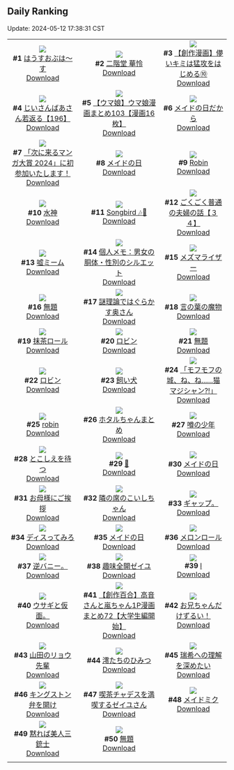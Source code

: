 ## Daily Ranking
Update: 2024-05-12 17:38:31 CST

|      |      |      |
| :----: | :----: | :----: |
| ![](https://i.pixiv.re/c/240x480/img-master/img/2024/05/10/00/00/19/118585061_p0_master1200.jpg)<br>**#1** [はうすおぶは～す](https://www.pixiv.net/artworks/118585061)<br>[Download](https://i.pixiv.re/img-original/img/2024/05/10/00/00/19/118585061_p0.jpg) | ![](https://i.pixiv.re/c/240x480/img-master/img/2024/05/10/00/02/18/118585385_p0_master1200.jpg)<br>**#2** [二階堂 華怜](https://www.pixiv.net/artworks/118585385)<br>[Download](https://i.pixiv.re/img-original/img/2024/05/10/00/02/18/118585385_p0.jpg) | ![](https://i.pixiv.re/c/240x480/img-master/img/2024/05/10/00/11/22/118585778_p0_master1200.jpg)<br>**#3** [【創作漫画】儚いキミは猛攻をはじめる⑩](https://www.pixiv.net/artworks/118585778)<br>[Download](https://i.pixiv.re/img-original/img/2024/05/10/00/11/22/118585778_p0.jpg) |
| ![](https://i.pixiv.re/c/240x480/img-master/img/2024/05/11/10/47/50/118623168_p0_master1200.jpg)<br>**#4** [じいさんばあさん若返る【196】](https://www.pixiv.net/artworks/118623168)<br>[Download](https://i.pixiv.re/img-original/img/2024/05/11/10/47/50/118623168_p0.png) | ![](https://i.pixiv.re/c/240x480/img-master/img/2024/05/10/00/01/52/118585345_p0_master1200.jpg)<br>**#5** [【ウマ娘】ウマ娘漫画まとめ103【漫画16枚】](https://www.pixiv.net/artworks/118585345)<br>[Download](https://i.pixiv.re/img-original/img/2024/05/10/00/01/52/118585345_p0.jpg) | ![](https://i.pixiv.re/c/240x480/img-master/img/2024/05/11/23/46/03/118643408_p0_master1200.jpg)<br>**#6** [メイドの日だから](https://www.pixiv.net/artworks/118643408)<br>[Download](https://i.pixiv.re/img-original/img/2024/05/11/23/46/03/118643408_p0.jpg) |
| ![](https://i.pixiv.re/c/240x480/img-master/img/2024/05/10/12/52/28/118596390_p0_master1200.jpg)<br>**#7** [「次に来るマンガ大賞 2024」に初参加いたします！](https://www.pixiv.net/artworks/118596390)<br>[Download](https://i.pixiv.re/img-original/img/2024/05/10/12/52/28/118596390_p0.png) | ![](https://i.pixiv.re/c/240x480/img-master/img/2024/05/10/17/48/46/118601031_p0_master1200.jpg)<br>**#8** [メイドの日](https://www.pixiv.net/artworks/118601031)<br>[Download](https://i.pixiv.re/img-original/img/2024/05/10/17/48/46/118601031_p0.jpg) | ![](https://i.pixiv.re/c/240x480/img-master/img/2024/05/10/00/34/37/118586589_p0_master1200.jpg)<br>**#9** [Robin](https://www.pixiv.net/artworks/118586589)<br>[Download](https://i.pixiv.re/img-original/img/2024/05/10/00/34/37/118586589_p0.jpg) |
| ![](https://i.pixiv.re/c/240x480/img-master/img/2024/05/10/00/13/19/118585842_p0_master1200.jpg)<br>**#10** [水神](https://www.pixiv.net/artworks/118585842)<br>[Download](https://i.pixiv.re/img-original/img/2024/05/10/00/13/19/118585842_p0.jpg) | ![](https://i.pixiv.re/c/240x480/img-master/img/2024/05/10/14/44/02/118597940_p0_master1200.jpg)<br>**#11** [Songbird 🎶🎤](https://www.pixiv.net/artworks/118597940)<br>[Download](https://i.pixiv.re/img-original/img/2024/05/10/14/44/02/118597940_p0.jpg) | ![](https://i.pixiv.re/c/240x480/img-master/img/2024/05/10/17/00/09/118600083_p0_master1200.jpg)<br>**#12** [ごくごく普通の夫婦の話【３４】](https://www.pixiv.net/artworks/118600083)<br>[Download](https://i.pixiv.re/img-original/img/2024/05/10/17/00/09/118600083_p0.jpg) |
| ![](https://i.pixiv.re/c/240x480/img-master/img/2024/05/11/17/18/00/118631309_p0_master1200.jpg)<br>**#13** [嘘ミーム](https://www.pixiv.net/artworks/118631309)<br>[Download](https://i.pixiv.re/img-original/img/2024/05/11/17/18/00/118631309_p0.jpg) | ![](https://i.pixiv.re/c/240x480/img-master/img/2024/05/11/06/00/11/118619154_p0_master1200.jpg)<br>**#14** [個人メモ：男女の胴体・性別のシルエット](https://www.pixiv.net/artworks/118619154)<br>[Download](https://i.pixiv.re/img-original/img/2024/05/11/06/00/11/118619154_p0.jpg) | ![](https://i.pixiv.re/c/240x480/img-master/img/2024/05/10/21/57/00/118608281_p0_master1200.jpg)<br>**#15** [メズマライザー](https://www.pixiv.net/artworks/118608281)<br>[Download](https://i.pixiv.re/img-original/img/2024/05/10/21/57/00/118608281_p0.jpg) |
| ![](https://i.pixiv.re/c/240x480/img-master/img/2024/05/11/01/22/09/118615376_p0_master1200.jpg)<br>**#16** [無題](https://www.pixiv.net/artworks/118615376)<br>[Download](https://i.pixiv.re/img-original/img/2024/05/11/01/22/09/118615376_p0.jpg) | ![](https://i.pixiv.re/c/240x480/img-master/img/2024/05/10/00/03/22/118585470_p0_master1200.jpg)<br>**#17** [謎理論ではぐらかす奥さん](https://www.pixiv.net/artworks/118585470)<br>[Download](https://i.pixiv.re/img-original/img/2024/05/10/00/03/22/118585470_p0.jpg) | ![](https://i.pixiv.re/c/240x480/img-master/img/2024/05/11/15/54/16/118629368_p0_master1200.jpg)<br>**#18** [言の葉の魔物](https://www.pixiv.net/artworks/118629368)<br>[Download](https://i.pixiv.re/img-original/img/2024/05/11/15/54/16/118629368_p0.png) |
| ![](https://i.pixiv.re/c/240x480/img-master/img/2024/05/10/20/30/01/118605371_p0_master1200.jpg)<br>**#19** [抹茶ロール](https://www.pixiv.net/artworks/118605371)<br>[Download](https://i.pixiv.re/img-original/img/2024/05/10/20/30/01/118605371_p0.png) | ![](https://i.pixiv.re/c/240x480/img-master/img/2024/05/11/15/21/11/118628704_p0_master1200.jpg)<br>**#20** [ロビン](https://www.pixiv.net/artworks/118628704)<br>[Download](https://i.pixiv.re/img-original/img/2024/05/11/15/21/11/118628704_p0.jpg) | ![](https://i.pixiv.re/c/240x480/img-master/img/2024/05/11/17/16/29/118631263_p0_master1200.jpg)<br>**#21** [無題](https://www.pixiv.net/artworks/118631263)<br>[Download](https://i.pixiv.re/img-original/img/2024/05/11/17/16/29/118631263_p0.png) |
| ![](https://i.pixiv.re/c/240x480/img-master/img/2024/05/11/00/08/44/118613272_p0_master1200.jpg)<br>**#22** [ロビン](https://www.pixiv.net/artworks/118613272)<br>[Download](https://i.pixiv.re/img-original/img/2024/05/11/00/08/44/118613272_p0.png) | ![](https://i.pixiv.re/c/240x480/img-master/img/2024/05/10/00/37/14/118586675_p0_master1200.jpg)<br>**#23** [飼い犬](https://www.pixiv.net/artworks/118586675)<br>[Download](https://i.pixiv.re/img-original/img/2024/05/10/00/37/14/118586675_p0.png) | ![](https://i.pixiv.re/c/240x480/img-master/img/2024/05/10/03/09/34/118589602_p0_master1200.jpg)<br>**#24** [「モフモフの城、ね、ね...…猫マジシャン⁈」](https://www.pixiv.net/artworks/118589602)<br>[Download](https://i.pixiv.re/img-original/img/2024/05/10/03/09/34/118589602_p0.png) |
| ![](https://i.pixiv.re/c/240x480/img-master/img/2024/05/10/18/48/22/118602471_p0_master1200.jpg)<br>**#25** [robin](https://www.pixiv.net/artworks/118602471)<br>[Download](https://i.pixiv.re/img-original/img/2024/05/10/18/48/22/118602471_p0.jpg) | ![](https://i.pixiv.re/c/240x480/img-master/img/2024/05/10/12/05/26/118595541_p0_master1200.jpg)<br>**#26** [ホタルちゃんまとめ](https://www.pixiv.net/artworks/118595541)<br>[Download](https://i.pixiv.re/img-original/img/2024/05/10/12/05/26/118595541_p0.png) | ![](https://i.pixiv.re/c/240x480/img-master/img/2024/05/11/20/41/53/118637096_p0_master1200.jpg)<br>**#27** [噂の少年](https://www.pixiv.net/artworks/118637096)<br>[Download](https://i.pixiv.re/img-original/img/2024/05/11/20/41/53/118637096_p0.jpg) |
| ![](https://i.pixiv.re/c/240x480/img-master/img/2024/05/11/00/00/05/118612611_p0_master1200.jpg)<br>**#28** [とこしえを待つ](https://www.pixiv.net/artworks/118612611)<br>[Download](https://i.pixiv.re/img-original/img/2024/05/11/00/00/05/118612611_p0.jpg) | ![](https://i.pixiv.re/c/240x480/img-master/img/2024/05/10/00/00/25/118585096_p0_master1200.jpg)<br>**#29** [💙](https://www.pixiv.net/artworks/118585096)<br>[Download](https://i.pixiv.re/img-original/img/2024/05/10/00/00/25/118585096_p0.png) | ![](https://i.pixiv.re/c/240x480/img-master/img/2024/05/10/17/12/06/118600333_p0_master1200.jpg)<br>**#30** [メイドの日](https://www.pixiv.net/artworks/118600333)<br>[Download](https://i.pixiv.re/img-original/img/2024/05/10/17/12/06/118600333_p0.jpg) |
| ![](https://i.pixiv.re/c/240x480/img-master/img/2024/05/11/01/11/16/118612625_p0_master1200.jpg)<br>**#31** [お母様にご挨拶](https://www.pixiv.net/artworks/118612625)<br>[Download](https://i.pixiv.re/img-original/img/2024/05/11/01/11/16/118612625_p0.jpg) | ![](https://i.pixiv.re/c/240x480/img-master/img/2024/05/10/00/14/40/118585882_p0_master1200.jpg)<br>**#32** [隣の席のこいしちゃん](https://www.pixiv.net/artworks/118585882)<br>[Download](https://i.pixiv.re/img-original/img/2024/05/10/00/14/40/118585882_p0.png) | ![](https://i.pixiv.re/c/240x480/img-master/img/2024/05/10/17/35/30/118600778_p0_master1200.jpg)<br>**#33** [ギャップ。](https://www.pixiv.net/artworks/118600778)<br>[Download](https://i.pixiv.re/img-original/img/2024/05/10/17/35/30/118600778_p0.jpg) |
| ![](https://i.pixiv.re/c/240x480/img-master/img/2024/05/11/13/57/52/118626952_p0_master1200.jpg)<br>**#34** [ディスってみろ](https://www.pixiv.net/artworks/118626952)<br>[Download](https://i.pixiv.re/img-original/img/2024/05/11/13/57/52/118626952_p0.jpg) | ![](https://i.pixiv.re/c/240x480/img-master/img/2024/05/10/17/54/24/118601135_p0_master1200.jpg)<br>**#35** [メイドの日](https://www.pixiv.net/artworks/118601135)<br>[Download](https://i.pixiv.re/img-original/img/2024/05/10/17/54/24/118601135_p0.jpg) | ![](https://i.pixiv.re/c/240x480/img-master/img/2024/05/11/20/30/04/118636743_p0_master1200.jpg)<br>**#36** [メロンロール](https://www.pixiv.net/artworks/118636743)<br>[Download](https://i.pixiv.re/img-original/img/2024/05/11/20/30/04/118636743_p0.png) |
| ![](https://i.pixiv.re/c/240x480/img-master/img/2024/05/11/08/51/29/118621199_p0_master1200.jpg)<br>**#37** [逆バニー。](https://www.pixiv.net/artworks/118621199)<br>[Download](https://i.pixiv.re/img-original/img/2024/05/11/08/51/29/118621199_p0.jpg) | ![](https://i.pixiv.re/c/240x480/img-master/img/2024/05/11/13/57/21/118626945_p0_master1200.jpg)<br>**#38** [趣味全開ゼイユ](https://www.pixiv.net/artworks/118626945)<br>[Download](https://i.pixiv.re/img-original/img/2024/05/11/13/57/21/118626945_p0.jpg) | ![](https://i.pixiv.re/c/240x480/img-master/img/2024/05/11/01/01/23/118614861_p0_master1200.jpg)<br>**#39** [Ⅰ](https://www.pixiv.net/artworks/118614861)<br>[Download](https://i.pixiv.re/img-original/img/2024/05/11/01/01/23/118614861_p0.jpg) |
| ![](https://i.pixiv.re/c/240x480/img-master/img/2024/05/10/06/31/01/118591556_p0_master1200.jpg)<br>**#40** [ウサギと仮面。](https://www.pixiv.net/artworks/118591556)<br>[Download](https://i.pixiv.re/img-original/img/2024/05/10/06/31/01/118591556_p0.jpg) | ![](https://i.pixiv.re/c/240x480/img-master/img/2024/05/11/00/02/05/118612959_p0_master1200.jpg)<br>**#41** [【創作百合】高音さんと嵐ちゃん1P漫画まとめ72【大学生編開始】](https://www.pixiv.net/artworks/118612959)<br>[Download](https://i.pixiv.re/img-original/img/2024/05/11/00/02/05/118612959_p0.jpg) | ![](https://i.pixiv.re/c/240x480/img-master/img/2024/05/10/18/50/08/118602513_p0_master1200.jpg)<br>**#42** [お兄ちゃんだけずるい！](https://www.pixiv.net/artworks/118602513)<br>[Download](https://i.pixiv.re/img-original/img/2024/05/10/18/50/08/118602513_p0.jpg) |
| ![](https://i.pixiv.re/c/240x480/img-master/img/2024/05/10/17/18/40/118600459_p0_master1200.jpg)<br>**#43** [山田のリョウ先輩](https://www.pixiv.net/artworks/118600459)<br>[Download](https://i.pixiv.re/img-original/img/2024/05/10/17/18/40/118600459_p0.png) | ![](https://i.pixiv.re/c/240x480/img-master/img/2024/05/11/00/00/28/118612728_p0_master1200.jpg)<br>**#44** [澪たちのひみつ](https://www.pixiv.net/artworks/118612728)<br>[Download](https://i.pixiv.re/img-original/img/2024/05/11/00/00/28/118612728_p0.jpg) | ![](https://i.pixiv.re/c/240x480/img-master/img/2024/05/10/18/04/44/118601472_p0_master1200.jpg)<br>**#45** [瑞希への理解を深めたい](https://www.pixiv.net/artworks/118601472)<br>[Download](https://i.pixiv.re/img-original/img/2024/05/10/18/04/44/118601472_p0.png) |
| ![](https://i.pixiv.re/c/240x480/img-master/img/2024/05/10/07/06/02/118591960_p0_master1200.jpg)<br>**#46** [キングストン弁を開け](https://www.pixiv.net/artworks/118591960)<br>[Download](https://i.pixiv.re/img-original/img/2024/05/10/07/06/02/118591960_p0.jpg) | ![](https://i.pixiv.re/c/240x480/img-master/img/2024/05/11/01/16/22/118615228_p0_master1200.jpg)<br>**#47** [喫茶チャデスを満喫するゼイユさん](https://www.pixiv.net/artworks/118615228)<br>[Download](https://i.pixiv.re/img-original/img/2024/05/11/01/16/22/118615228_p0.jpg) | ![](https://i.pixiv.re/c/240x480/img-master/img/2024/05/10/19/30/01/118603576_p0_master1200.jpg)<br>**#48** [メイドミク](https://www.pixiv.net/artworks/118603576)<br>[Download](https://i.pixiv.re/img-original/img/2024/05/10/19/30/01/118603576_p0.jpg) |
| ![](https://i.pixiv.re/c/240x480/img-master/img/2024/05/10/20/11/33/118604872_p0_master1200.jpg)<br>**#49** [黙れば美人三銃士](https://www.pixiv.net/artworks/118604872)<br>[Download](https://i.pixiv.re/img-original/img/2024/05/10/20/11/33/118604872_p0.jpg) | ![](https://i.pixiv.re/c/240x480/img-master/img/2024/05/11/17/59/56/118632367_p0_master1200.jpg)<br>**#50** [無題](https://www.pixiv.net/artworks/118632367)<br>[Download](https://i.pixiv.re/img-original/img/2024/05/11/17/59/56/118632367_p0.png) |
|      |
